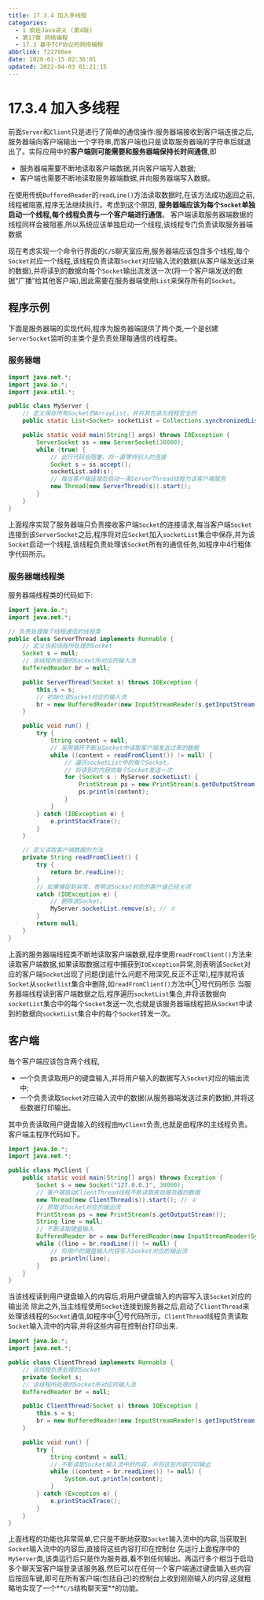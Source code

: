 ```yaml
---
title: 17.3.4 加入多线程
categories: 
  - 1 疯狂Java讲义 (第4版)
  - 第17章 网络编程
  - 17.3 基于TCP协议的网络编程
abbrlink: f22786ee
date: 2020-01-15 02:36:01
updated: 2022-04-03 01:21:15
---
```

# 17.3.4 加入多线程
前面`Server`和`Client`只是进行了简单的通信操作:服务器端接收到客户端连接之后,服务器端向客户端输出一个字符串,而客户端也只是读取服务器端的字符串后就退出了。实际应用中的**客户端则可能需要和服务器端保持长时间通信**,即
- 服务器端需要不断地读取客户端数据,并向客户端写入数据;
- 客户端也需要不断地读取服务器端数据,并向服务器端写入数据。

在使用传统`BufferedReader`的`readLine()`方法读取数据时,在该方法成功返回之前,线程被阻塞,程序无法继续执行。考虑到这个原因,
**服务器端应该为每个`Socket`单独启动一个线程,每个线程负责与一个客户端进行通信**。
客户端读取服务器端数据的线程同样会被阻塞,所以系统应该单独启动一个线程,该线程专门负责读取服务器端数据

现在考虑实现一个命令行界面的`C/S`聊天室应用,服务器端应该包含多个线程,每个`Socket`对应一个线程,该线程负责读取`Socket`对应输入流的数据(从客户端发送过来的数据),并将读到的数据向每个`Socket`输出流发送一次(将一个客户端发送的数据“广播”给其他客户端),因此需要在服务器端使用`List`来保存所有的`Socket`。
## 程序示例
下面是服务器端的实现代码,程序为服务器端提供了两个类,一个是创建`ServerSocket`监听的主类个是负责处理每通信的线程类。
### 服务器端
```java
import java.net.*;
import java.io.*;
import java.util.*;

public class MyServer {
    // 定义保存所有Socket的ArrayList，并将其包装为线程安全的
    public static List<Socket> socketList = Collections.synchronizedList(new ArrayList<>());

    public static void main(String[] args) throws IOException {
        ServerSocket ss = new ServerSocket(30000);
        while (true) {
            // 此行代码会阻塞，将一直等待别人的连接
            Socket s = ss.accept();
            socketList.add(s);
            // 每当客户端连接后启动一条ServerThread线程为该客户端服务
            new Thread(new ServerThread(s)).start();
        }
    }
}
```
上面程序实现了服务器端只负责接收客户端`Socket`的连接请求,每当客户端`Socket`连接到该`ServerSocket`之后,程序将对应`Socket`加入`socketList`集合中保存,并为该`Socket`启动一个线程,该线程负责处理该`Socket`所有的通信任务,如程序中4行粗体字代码所示。
### 服务器端线程类
服务器端线程类的代码如下:
```java
import java.io.*;
import java.net.*;

// 负责处理每个线程通信的线程类
public class ServerThread implements Runnable {
    // 定义当前线程所处理的Socket
    Socket s = null;
    // 该线程所处理的Socket所对应的输入流
    BufferedReader br = null;

    public ServerThread(Socket s) throws IOException {
        this.s = s;
        // 初始化该Socket对应的输入流
        br = new BufferedReader(new InputStreamReader(s.getInputStream()));
    }

    public void run() {
        try {
            String content = null;
            // 采用循环不断从Socket中读取客户端发送过来的数据
            while ((content = readFromClient()) != null) {
                // 遍历socketList中的每个Socket，
                // 将读到的内容向每个Socket发送一次
                for (Socket s : MyServer.socketList) {
                    PrintStream ps = new PrintStream(s.getOutputStream());
                    ps.println(content);
                }
            }
        } catch (IOException e) {
            e.printStackTrace();
        }
    }

    // 定义读取客户端数据的方法
    private String readFromClient() {
        try {
            return br.readLine();
        }
        // 如果捕捉到异常，表明该Socket对应的客户端已经关闭
        catch (IOException e) {
            // 删除该Socket。
            MyServer.socketList.remove(s); // ①
        }
        return null;
    }
}
```
上面的服务器端线程类不断地读取客户端数据,程序使用`readFromClient()`方法来读取客户端数据,如果读取数据过程中捕获到`IOException`异常,则表明该`Socket`对应的客户端`Socket`出现了问题(到底什么问题不用深究,反正不正常),程序就将该`Socket`从`socketlist`集合中删除,如`readFromClient()`方法中①号代码所示
当服务器端线程读到客户端数据之后,程序遍历`socketList`集合,并将该数据向`socketList`集合中的每个`Socket`发送一次,也就是该服务器端线程把从`Socket`中读到的数据向`socketList`集合中的每个`Socket`转发一次。
## 客户端
毎个客户端应该包含两个线程,
- 一个负责读取用户的键盘输入,并将用户输入的数据写入`Socket`对应的输出流中;
- 一个负责读取`Socket`对应输入流中的数据(从服务器端发送过来的数据),并将这些数据打印输出。

其中负责读取用户键盘输入的线程由`MyClient`负责,也就是由程序的主线程负责。客户端主程序代码如下。
```java
import java.io.*;
import java.net.*;

public class MyClient {
    public static void main(String[] args) throws Exception {
        Socket s = new Socket("127.0.0.1", 30000);
        // 客户端启动ClientThread线程不断读取来自服务器的数据
        new Thread(new ClientThread(s)).start(); // ①
        // 获取该Socket对应的输出流
        PrintStream ps = new PrintStream(s.getOutputStream());
        String line = null;
        // 不断读取键盘输入
        BufferedReader br = new BufferedReader(new InputStreamReader(System.in));
        while ((line = br.readLine()) != null) {
            // 将用户的键盘输入内容写入Socket对应的输出流
            ps.println(line);
        }
    }
}
```
当该线程读到用户键盘输入的内容后,将用户键盘输入的内容写入该`Socket`对应的输出流
除此之外,当主线程使用`Socket`连接到服务器之后,启动了`ClientThread`来处理该线程的`Socket`通信,如程序中①号代码所示。`ClientThread`线程负责读取`Socket`输入流中的内容,并将这些内容在控制台打印出来.
```java
import java.io.*;
import java.net.*;

public class ClientThread implements Runnable {
    // 该线程负责处理的Socket
    private Socket s;
    // 该线程所处理的Socket所对应的输入流
    BufferedReader br = null;

    public ClientThread(Socket s) throws IOException {
        this.s = s;
        br = new BufferedReader(new InputStreamReader(s.getInputStream()));
    }

    public void run() {
        try {
            String content = null;
            // 不断读取Socket输入流中的内容，并将这些内容打印输出
            while ((content = br.readLine()) != null) {
                System.out.println(content);
            }
        } catch (Exception e) {
            e.printStackTrace();
        }
    }
}
```
上面线程的功能也非常简单,它只是不断地获取`Socket`输入流中的内容,当获取到`Socket`输入流中的内容后,直接将这些内容打印在控制台
先运行上面程序中的`MyServer`类,该类运行后只是作为服务器,看不到任何输出。再运行多个相当于启动多个聊天室客户端登录该服务器,然后可以在任何一个客户端通过键盘输入些内容后按回车键,即可在所有客户端(包括自己)的控制台上收到刚刚输入的内容,这就粗略地实现了一个**`C/S`结构聊天室**的功能。
